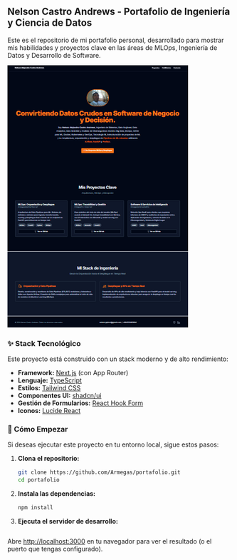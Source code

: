 ## Nelson Castro Andrews - Portafolio de Ingeniería y Ciencia de Datos

Este es el repositorio de mi portafolio personal, desarrollado para mostrar mis habilidades y proyectos clave en las áreas de MLOps, Ingeniería de Datos y Desarrollo de Software.

![Captura de pantalla del Portafolio](./public/screenshot.png) <!-- ¡No olvides añadir una captura de pantalla en la carpeta public! -->

### ✨ Stack Tecnológico

Este proyecto está construido con un stack moderno y de alto rendimiento:

- **Framework:** [Next.js](https://nextjs.org/) (con App Router)
- **Lenguaje:** [TypeScript](https://www.typescriptlang.org/)
- **Estilos:** [Tailwind CSS](https://tailwindcss.com/)
- **Componentes UI:** [shadcn/ui](https://ui.shadcn.com/)
- **Gestión de Formularios:** [React Hook Form](https://react-hook-form.com/)
- **Iconos:** [Lucide React](https://lucide.dev/)

### 🚀 Cómo Empezar

Si deseas ejecutar este proyecto en tu entorno local, sigue estos pasos:

1.  **Clona el repositorio:**
    ```bash
    git clone https://github.com/Armegas/portafolio.git
    cd portafolio
    ```
2.  **Instala las dependencias:**
    ```bash
    npm install
    ```
3.  **Ejecuta el servidor de desarrollo:**
    ```bash     npm run dev
    ```

Abre [http://localhost:3000](http://localhost:3000) en tu navegador para ver el resultado (o el puerto que tengas configurado).





